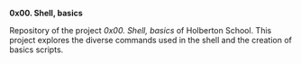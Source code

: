 **0x00. Shell, basics**

Repository of the project *0x00. Shell, basics* of Holberton School.
This project explores the diverse commands used in the shell and the creation of basics scripts.
